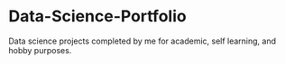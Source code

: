 # Data-Science-Portfolio
Data science projects completed by me for academic, self learning, and hobby purposes.
